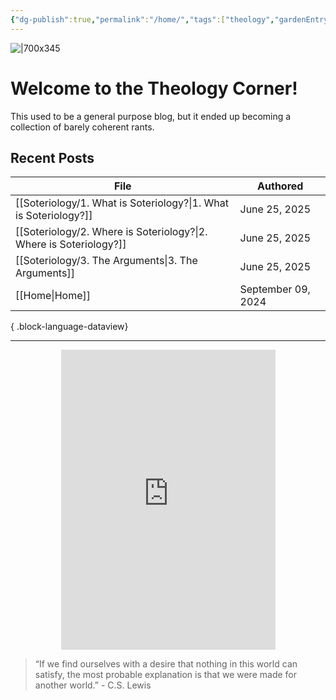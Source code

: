 ```yaml
---
{"dg-publish":true,"permalink":"/home/","tags":["theology","gardenEntry"]}
---
```


![|700x345](https://i.imgur.com/U84DBYd.png)
# Welcome to the Theology Corner!
This used to be a general purpose blog, but it ended up becoming a collection of barely coherent rants.
## Recent Posts
| File                                                                  | Authored           |
| --------------------------------------------------------------------- | ------------------ |
| [[Soteriology/1. What is Soteriology?\|1. What is Soteriology?]]   | June 25, 2025      |
| [[Soteriology/2. Where is Soteriology?\|2. Where is Soteriology?]] | June 25, 2025      |
| [[Soteriology/3. The Arguments\|3. The Arguments]]                 | June 25, 2025      |
| [[Home\|Home]]                                                     | September 09, 2024 |

{ .block-language-dataview}

---

<div style="display: flex; justify-content: center;">
  <iframe src="https://i.giphy.com/media/v1.Y2lkPTc5MGI3NjExaWRla25sNDhkNW00MXNyeTgzY3Z1NnlqdmszZjVsYTc4amRrdWtiZyZlcD12MV9pbnRlcm5hbF9naWZfYnlfaWQmY3Q9Zw/ayBZf3xVtT74Q/giphy.gif" 
          width="343" height="480" frameBorder="0" allowFullScreen></iframe>
</div>

> “If we find ourselves with a desire that nothing in this world can satisfy, the most probable explanation is that we were made for another world.” - C.S. Lewis